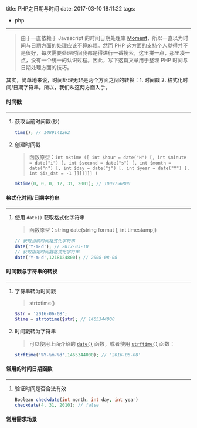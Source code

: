 title: PHP之日期与时间
date: 2017-03-10 18:11:22
tags:
- php
---

> 由于一直依赖于 Javascript 的时间日期处理库 [Moment](http://momentjs.com/)，所以一直以为时间与日期方面的处理应该不算麻烦。然而 PHP 这方面的支持个人觉得并不是很好，每次需要处理时间我都是得进行一番搜索，这里拼一点，那里凑一点，没有一个统一的认识过程。因此，写下这篇文章用于整理 PHP 时间与日期处理方面的技巧。

<!-- more -->

其实，简单地来说，时间处理无非是两个方面之间的转换：1. 时间戳 2. 格式化时间/日期字符串。所以，我们从这两方面入手。


#### 时间戳
---
1. 获取当前时间戳(秒)
	```php
	time(); // 1489141262
	```
2. 创建时间戳
	> 函数原型：`int mktime ([ int $hour = date("H") [, int $minute = date("i") [, int $second = date("s") [, int $month = date("n") [, int $day = date("j") [, int $year = date("Y") [, int $is_dst = -1 ]]]]]]] )`

	```php
	mktime(0, 0, 0, 12, 31, 2001); // 1009756800
	```

#### 格式化时间/日期字符串
---
1. 使用 `date()` 获取格式化字符串
	> 函数原型：string date(string format [, int timestamp])

	```php
	// 获取当前时间格式化字符串
	date('Y-m-d'); // 2017-03-10
	// 获取指定时间戳格式化字符串
	date('Y-m-d',1218124800); // 2008-08-08
	```

#### 时间戳与字符串的转换
---
1. 字符串转为时间戳
	> strtotime()

	```php
	$str = '2016-06-08';
	$time = strtotime($str); // 1465344000
	```

2. 时间戳转为字符串
	> 可以使用上面介绍的 [`date()`](http://php.net/manual/en/function.date.php) 函数，或者使用 [`strftime()`](http://php.net/manual/en/function.strftime.php) 函数：

	```php
	strftime('%Y-%m-%d',1465344000); // '2016-06-08'
	```

#### 常用的时间日期函数
---
1. 验证时间是否合法有效
	```php
	Boolean checkdate(int month, int day, int year)
	checkdate(4, 31, 2010); // false
	```

#### 常用需求场景
